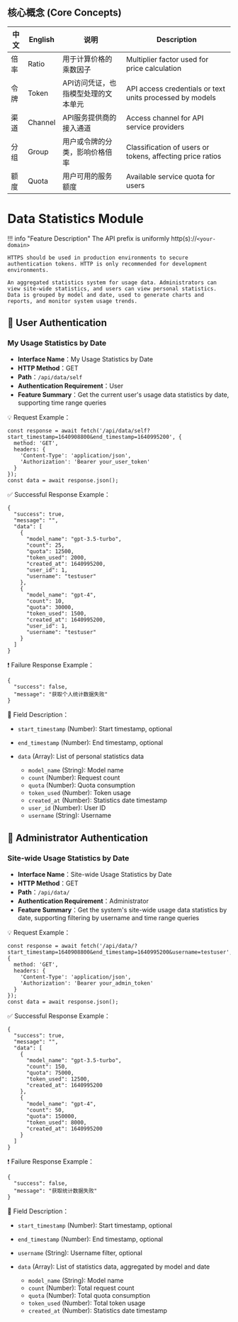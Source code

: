 ## 核心概念 (Core Concepts)

| 中文 | English | 说明 | Description |
|------|---------|------|-------------|
| 倍率 | Ratio | 用于计算价格的乘数因子 | Multiplier factor used for price calculation |
| 令牌 | Token | API访问凭证，也指模型处理的文本单元 | API access credentials or text units processed by models |
| 渠道 | Channel | API服务提供商的接入通道 | Access channel for API service providers |
| 分组 | Group | 用户或令牌的分类，影响价格倍率 | Classification of users or tokens, affecting price ratios |
| 额度 | Quota | 用户可用的服务额度 | Available service quota for users |

# Data Statistics Module

!!! info "Feature Description"
    The API prefix is uniformly http(s)://`<your-domain>`

    HTTPS should be used in production environments to secure authentication tokens. HTTP is only recommended for development environments.

    An aggregated statistics system for usage data. Administrators can view site-wide statistics, and users can view personal statistics. Data is grouped by model and date, used to generate charts and reports, and monitor system usage trends.

## 🔐 User Authentication

### My Usage Statistics by Date

- **Interface Name**：My Usage Statistics by Date
- **HTTP Method**：GET
- **Path**：`/api/data/self`
- **Authentication Requirement**：User
- **Feature Summary**：Get the current user's usage data statistics by date, supporting time range queries

💡 Request Example：

```
const response = await fetch('/api/data/self?start_timestamp=1640908800&end_timestamp=1640995200', {  
  method: 'GET',  
  headers: {  
    'Content-Type': 'application/json',  
    'Authorization': 'Bearer your_user_token'  
  }  
});  
const data = await response.json();
```

✅ Successful Response Example：

```
{  
  "success": true,  
  "message": "",  
  "data": [  
    {  
      "model_name": "gpt-3.5-turbo",  
      "count": 25,  
      "quota": 12500,  
      "token_used": 2000,  
      "created_at": 1640995200,  
      "user_id": 1,  
      "username": "testuser"  
    },  
    {  
      "model_name": "gpt-4",  
      "count": 10,  
      "quota": 30000,  
      "token_used": 1500,  
      "created_at": 1640995200,  
      "user_id": 1,  
      "username": "testuser"  
    }  
  ]  
}
```

❗ Failure Response Example：

```
{  
  "success": false,  
  "message": "获取个人统计数据失败"  
}
```

🧾 Field Description：

- `start_timestamp` (Number): Start timestamp, optional
- `end_timestamp` (Number): End timestamp, optional
- `data` (Array): List of personal statistics data 

    - `model_name` (String): Model name
    - `count` (Number): Request count
    - `quota` (Number): Quota consumption
    - `token_used` (Number): Token usage
    - `created_at` (Number): Statistics date timestamp
    - `user_id` (Number): User ID
    - `username` (String): Username

## 🔐 Administrator Authentication

### Site-wide Usage Statistics by Date

- **Interface Name**：Site-wide Usage Statistics by Date
- **HTTP Method**：GET
- **Path**：`/api/data/`
- **Authentication Requirement**：Administrator
- **Feature Summary**：Get the system's site-wide usage data statistics by date, supporting filtering by username and time range queries

💡 Request Example：

```
const response = await fetch('/api/data/?start_timestamp=1640908800&end_timestamp=1640995200&username=testuser', {  
  method: 'GET',  
  headers: {  
    'Content-Type': 'application/json',  
    'Authorization': 'Bearer your_admin_token'  
  }  
});  
const data = await response.json();
```

✅ Successful Response Example：

```
{  
  "success": true,  
  "message": "",  
  "data": [  
    {  
      "model_name": "gpt-3.5-turbo",  
      "count": 150,  
      "quota": 75000,  
      "token_used": 12500,  
      "created_at": 1640995200  
    },  
    {  
      "model_name": "gpt-4",  
      "count": 50,  
      "quota": 150000,  
      "token_used": 8000,  
      "created_at": 1640995200  
    }  
  ]  
}
```

❗ Failure Response Example：

```
{  
  "success": false,  
  "message": "获取统计数据失败"  
}
```

🧾 Field Description：

- `start_timestamp` (Number): Start timestamp, optional
- `end_timestamp` (Number): End timestamp, optional
- `username` (String): Username filter, optional 
- `data` (Array): List of statistics data, aggregated by model and date 

    - `model_name` (String): Model name
    - `count` (Number): Total request count
    - `quota` (Number): Total quota consumption
    - `token_used` (Number): Total token usage
    - `created_at` (Number): Statistics date timestamp